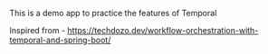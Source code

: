 This is a demo app to practice the features of Temporal

Inspired from - https://techdozo.dev/workflow-orchestration-with-temporal-and-spring-boot/